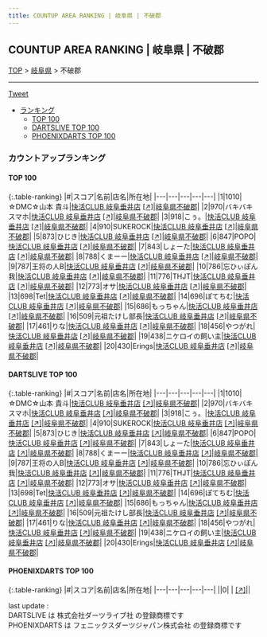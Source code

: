 ```yaml
---
title: COUNTUP AREA RANKING | 岐阜県 | 不破郡
---
```

## COUNTUP AREA RANKING | 岐阜県 | 不破郡

[TOP](/darts/rank/) > [岐阜県](/darts/rank/岐阜県/) > 不破郡

___

<a href="https://twitter.com/share?ref_src=twsrc%5Etfw" data-text="COUNTUP AREA RANKING | 岐阜県不破郡" class="twitter-share-button" data-hashtags="DARTSLIVE,PHOENIXDARTS,darts,ダーツ" data-show-count="false">Tweet</a>

* [ランキング](#カウントアップランキング)
    * [TOP 100](#top-100)
    * [DARTSLIVE TOP 100](#dartslive-top-100)
    * [PHOENIXDARTS TOP 100](#phoenixdarts-top-100)

### カウントアップランキング

#### TOP 100



{:.table-ranking}
|#|スコア|名前|店名|所在地|
|---|---|---|---|---|
|1|1010|<span class="rank-name-dl">☆DMC☆山本 貴斗</span>|<a href="/darts/rank/shops/edca3410dee17d75a3f63593b5358cc4.html">快活CLUB 岐阜垂井店</a> <a href="https://search.dartslive.com/jp/shop/edca3410dee17d75a3f63593b5358cc4">[↗]</a>|<a href="/darts/rank/岐阜県/不破郡">岐阜県不破郡</a>|
|2|970|<span class="rank-name-dl">バキバキスマホ</span>|<a href="/darts/rank/shops/edca3410dee17d75a3f63593b5358cc4.html">快活CLUB 岐阜垂井店</a> <a href="https://search.dartslive.com/jp/shop/edca3410dee17d75a3f63593b5358cc4">[↗]</a>|<a href="/darts/rank/岐阜県/不破郡">岐阜県不破郡</a>|
|3|918|<span class="rank-name-dl">こぅ。</span>|<a href="/darts/rank/shops/edca3410dee17d75a3f63593b5358cc4.html">快活CLUB 岐阜垂井店</a> <a href="https://search.dartslive.com/jp/shop/edca3410dee17d75a3f63593b5358cc4">[↗]</a>|<a href="/darts/rank/岐阜県/不破郡">岐阜県不破郡</a>|
|4|910|<span class="rank-name-dl">SUKEROCK</span>|<a href="/darts/rank/shops/edca3410dee17d75a3f63593b5358cc4.html">快活CLUB 岐阜垂井店</a> <a href="https://search.dartslive.com/jp/shop/edca3410dee17d75a3f63593b5358cc4">[↗]</a>|<a href="/darts/rank/岐阜県/不破郡">岐阜県不破郡</a>|
|5|873|<span class="rank-name-dl">ひじき</span>|<a href="/darts/rank/shops/edca3410dee17d75a3f63593b5358cc4.html">快活CLUB 岐阜垂井店</a> <a href="https://search.dartslive.com/jp/shop/edca3410dee17d75a3f63593b5358cc4">[↗]</a>|<a href="/darts/rank/岐阜県/不破郡">岐阜県不破郡</a>|
|6|847|<span class="rank-name-dl">POPO</span>|<a href="/darts/rank/shops/edca3410dee17d75a3f63593b5358cc4.html">快活CLUB 岐阜垂井店</a> <a href="https://search.dartslive.com/jp/shop/edca3410dee17d75a3f63593b5358cc4">[↗]</a>|<a href="/darts/rank/岐阜県/不破郡">岐阜県不破郡</a>|
|7|843|<span class="rank-name-dl">しょーた</span>|<a href="/darts/rank/shops/edca3410dee17d75a3f63593b5358cc4.html">快活CLUB 岐阜垂井店</a> <a href="https://search.dartslive.com/jp/shop/edca3410dee17d75a3f63593b5358cc4">[↗]</a>|<a href="/darts/rank/岐阜県/不破郡">岐阜県不破郡</a>|
|8|788|<span class="rank-name-dl">くまーー</span>|<a href="/darts/rank/shops/edca3410dee17d75a3f63593b5358cc4.html">快活CLUB 岐阜垂井店</a> <a href="https://search.dartslive.com/jp/shop/edca3410dee17d75a3f63593b5358cc4">[↗]</a>|<a href="/darts/rank/岐阜県/不破郡">岐阜県不破郡</a>|
|9|787|<span class="rank-name-dl">王将の人B</span>|<a href="/darts/rank/shops/edca3410dee17d75a3f63593b5358cc4.html">快活CLUB 岐阜垂井店</a> <a href="https://search.dartslive.com/jp/shop/edca3410dee17d75a3f63593b5358cc4">[↗]</a>|<a href="/darts/rank/岐阜県/不破郡">岐阜県不破郡</a>|
|10|786|<span class="rank-name-dl">忘ひぃぽん我</span>|<a href="/darts/rank/shops/edca3410dee17d75a3f63593b5358cc4.html">快活CLUB 岐阜垂井店</a> <a href="https://search.dartslive.com/jp/shop/edca3410dee17d75a3f63593b5358cc4">[↗]</a>|<a href="/darts/rank/岐阜県/不破郡">岐阜県不破郡</a>|
|11|776|<span class="rank-name-dl">THJT</span>|<a href="/darts/rank/shops/edca3410dee17d75a3f63593b5358cc4.html">快活CLUB 岐阜垂井店</a> <a href="https://search.dartslive.com/jp/shop/edca3410dee17d75a3f63593b5358cc4">[↗]</a>|<a href="/darts/rank/岐阜県/不破郡">岐阜県不破郡</a>|
|12|773|<span class="rank-name-dl">オサ</span>|<a href="/darts/rank/shops/edca3410dee17d75a3f63593b5358cc4.html">快活CLUB 岐阜垂井店</a> <a href="https://search.dartslive.com/jp/shop/edca3410dee17d75a3f63593b5358cc4">[↗]</a>|<a href="/darts/rank/岐阜県/不破郡">岐阜県不破郡</a>|
|13|698|<span class="rank-name-dl">Tet</span>|<a href="/darts/rank/shops/edca3410dee17d75a3f63593b5358cc4.html">快活CLUB 岐阜垂井店</a> <a href="https://search.dartslive.com/jp/shop/edca3410dee17d75a3f63593b5358cc4">[↗]</a>|<a href="/darts/rank/岐阜県/不破郡">岐阜県不破郡</a>|
|14|696|<span class="rank-name-dl">ぽてちむ</span>|<a href="/darts/rank/shops/edca3410dee17d75a3f63593b5358cc4.html">快活CLUB 岐阜垂井店</a> <a href="https://search.dartslive.com/jp/shop/edca3410dee17d75a3f63593b5358cc4">[↗]</a>|<a href="/darts/rank/岐阜県/不破郡">岐阜県不破郡</a>|
|15|686|<span class="rank-name-dl">もっちゃん</span>|<a href="/darts/rank/shops/edca3410dee17d75a3f63593b5358cc4.html">快活CLUB 岐阜垂井店</a> <a href="https://search.dartslive.com/jp/shop/edca3410dee17d75a3f63593b5358cc4">[↗]</a>|<a href="/darts/rank/岐阜県/不破郡">岐阜県不破郡</a>|
|16|509|<span class="rank-name-dl">元祖たけし部長</span>|<a href="/darts/rank/shops/edca3410dee17d75a3f63593b5358cc4.html">快活CLUB 岐阜垂井店</a> <a href="https://search.dartslive.com/jp/shop/edca3410dee17d75a3f63593b5358cc4">[↗]</a>|<a href="/darts/rank/岐阜県/不破郡">岐阜県不破郡</a>|
|17|461|<span class="rank-name-dl">りな</span>|<a href="/darts/rank/shops/edca3410dee17d75a3f63593b5358cc4.html">快活CLUB 岐阜垂井店</a> <a href="https://search.dartslive.com/jp/shop/edca3410dee17d75a3f63593b5358cc4">[↗]</a>|<a href="/darts/rank/岐阜県/不破郡">岐阜県不破郡</a>|
|18|456|<span class="rank-name-dl">やつがれ</span>|<a href="/darts/rank/shops/edca3410dee17d75a3f63593b5358cc4.html">快活CLUB 岐阜垂井店</a> <a href="https://search.dartslive.com/jp/shop/edca3410dee17d75a3f63593b5358cc4">[↗]</a>|<a href="/darts/rank/岐阜県/不破郡">岐阜県不破郡</a>|
|19|438|<span class="rank-name-dl">ニケロイの飼い主</span>|<a href="/darts/rank/shops/edca3410dee17d75a3f63593b5358cc4.html">快活CLUB 岐阜垂井店</a> <a href="https://search.dartslive.com/jp/shop/edca3410dee17d75a3f63593b5358cc4">[↗]</a>|<a href="/darts/rank/岐阜県/不破郡">岐阜県不破郡</a>|
|20|430|<span class="rank-name-dl">Erings</span>|<a href="/darts/rank/shops/edca3410dee17d75a3f63593b5358cc4.html">快活CLUB 岐阜垂井店</a> <a href="https://search.dartslive.com/jp/shop/edca3410dee17d75a3f63593b5358cc4">[↗]</a>|<a href="/darts/rank/岐阜県/不破郡">岐阜県不破郡</a>|


#### DARTSLIVE TOP 100



{:.table-ranking}
|#|スコア|名前|店名|所在地|
|---|---|---|---|---|
|1|1010|<span class="rank-name-dl">☆DMC☆山本 貴斗</span>|<a href="/darts/rank/shops/edca3410dee17d75a3f63593b5358cc4.html">快活CLUB 岐阜垂井店</a> <a href="https://search.dartslive.com/jp/shop/edca3410dee17d75a3f63593b5358cc4">[↗]</a>|<a href="/darts/rank/岐阜県/不破郡">岐阜県不破郡</a>|
|2|970|<span class="rank-name-dl">バキバキスマホ</span>|<a href="/darts/rank/shops/edca3410dee17d75a3f63593b5358cc4.html">快活CLUB 岐阜垂井店</a> <a href="https://search.dartslive.com/jp/shop/edca3410dee17d75a3f63593b5358cc4">[↗]</a>|<a href="/darts/rank/岐阜県/不破郡">岐阜県不破郡</a>|
|3|918|<span class="rank-name-dl">こぅ。</span>|<a href="/darts/rank/shops/edca3410dee17d75a3f63593b5358cc4.html">快活CLUB 岐阜垂井店</a> <a href="https://search.dartslive.com/jp/shop/edca3410dee17d75a3f63593b5358cc4">[↗]</a>|<a href="/darts/rank/岐阜県/不破郡">岐阜県不破郡</a>|
|4|910|<span class="rank-name-dl">SUKEROCK</span>|<a href="/darts/rank/shops/edca3410dee17d75a3f63593b5358cc4.html">快活CLUB 岐阜垂井店</a> <a href="https://search.dartslive.com/jp/shop/edca3410dee17d75a3f63593b5358cc4">[↗]</a>|<a href="/darts/rank/岐阜県/不破郡">岐阜県不破郡</a>|
|5|873|<span class="rank-name-dl">ひじき</span>|<a href="/darts/rank/shops/edca3410dee17d75a3f63593b5358cc4.html">快活CLUB 岐阜垂井店</a> <a href="https://search.dartslive.com/jp/shop/edca3410dee17d75a3f63593b5358cc4">[↗]</a>|<a href="/darts/rank/岐阜県/不破郡">岐阜県不破郡</a>|
|6|847|<span class="rank-name-dl">POPO</span>|<a href="/darts/rank/shops/edca3410dee17d75a3f63593b5358cc4.html">快活CLUB 岐阜垂井店</a> <a href="https://search.dartslive.com/jp/shop/edca3410dee17d75a3f63593b5358cc4">[↗]</a>|<a href="/darts/rank/岐阜県/不破郡">岐阜県不破郡</a>|
|7|843|<span class="rank-name-dl">しょーた</span>|<a href="/darts/rank/shops/edca3410dee17d75a3f63593b5358cc4.html">快活CLUB 岐阜垂井店</a> <a href="https://search.dartslive.com/jp/shop/edca3410dee17d75a3f63593b5358cc4">[↗]</a>|<a href="/darts/rank/岐阜県/不破郡">岐阜県不破郡</a>|
|8|788|<span class="rank-name-dl">くまーー</span>|<a href="/darts/rank/shops/edca3410dee17d75a3f63593b5358cc4.html">快活CLUB 岐阜垂井店</a> <a href="https://search.dartslive.com/jp/shop/edca3410dee17d75a3f63593b5358cc4">[↗]</a>|<a href="/darts/rank/岐阜県/不破郡">岐阜県不破郡</a>|
|9|787|<span class="rank-name-dl">王将の人B</span>|<a href="/darts/rank/shops/edca3410dee17d75a3f63593b5358cc4.html">快活CLUB 岐阜垂井店</a> <a href="https://search.dartslive.com/jp/shop/edca3410dee17d75a3f63593b5358cc4">[↗]</a>|<a href="/darts/rank/岐阜県/不破郡">岐阜県不破郡</a>|
|10|786|<span class="rank-name-dl">忘ひぃぽん我</span>|<a href="/darts/rank/shops/edca3410dee17d75a3f63593b5358cc4.html">快活CLUB 岐阜垂井店</a> <a href="https://search.dartslive.com/jp/shop/edca3410dee17d75a3f63593b5358cc4">[↗]</a>|<a href="/darts/rank/岐阜県/不破郡">岐阜県不破郡</a>|
|11|776|<span class="rank-name-dl">THJT</span>|<a href="/darts/rank/shops/edca3410dee17d75a3f63593b5358cc4.html">快活CLUB 岐阜垂井店</a> <a href="https://search.dartslive.com/jp/shop/edca3410dee17d75a3f63593b5358cc4">[↗]</a>|<a href="/darts/rank/岐阜県/不破郡">岐阜県不破郡</a>|
|12|773|<span class="rank-name-dl">オサ</span>|<a href="/darts/rank/shops/edca3410dee17d75a3f63593b5358cc4.html">快活CLUB 岐阜垂井店</a> <a href="https://search.dartslive.com/jp/shop/edca3410dee17d75a3f63593b5358cc4">[↗]</a>|<a href="/darts/rank/岐阜県/不破郡">岐阜県不破郡</a>|
|13|698|<span class="rank-name-dl">Tet</span>|<a href="/darts/rank/shops/edca3410dee17d75a3f63593b5358cc4.html">快活CLUB 岐阜垂井店</a> <a href="https://search.dartslive.com/jp/shop/edca3410dee17d75a3f63593b5358cc4">[↗]</a>|<a href="/darts/rank/岐阜県/不破郡">岐阜県不破郡</a>|
|14|696|<span class="rank-name-dl">ぽてちむ</span>|<a href="/darts/rank/shops/edca3410dee17d75a3f63593b5358cc4.html">快活CLUB 岐阜垂井店</a> <a href="https://search.dartslive.com/jp/shop/edca3410dee17d75a3f63593b5358cc4">[↗]</a>|<a href="/darts/rank/岐阜県/不破郡">岐阜県不破郡</a>|
|15|686|<span class="rank-name-dl">もっちゃん</span>|<a href="/darts/rank/shops/edca3410dee17d75a3f63593b5358cc4.html">快活CLUB 岐阜垂井店</a> <a href="https://search.dartslive.com/jp/shop/edca3410dee17d75a3f63593b5358cc4">[↗]</a>|<a href="/darts/rank/岐阜県/不破郡">岐阜県不破郡</a>|
|16|509|<span class="rank-name-dl">元祖たけし部長</span>|<a href="/darts/rank/shops/edca3410dee17d75a3f63593b5358cc4.html">快活CLUB 岐阜垂井店</a> <a href="https://search.dartslive.com/jp/shop/edca3410dee17d75a3f63593b5358cc4">[↗]</a>|<a href="/darts/rank/岐阜県/不破郡">岐阜県不破郡</a>|
|17|461|<span class="rank-name-dl">りな</span>|<a href="/darts/rank/shops/edca3410dee17d75a3f63593b5358cc4.html">快活CLUB 岐阜垂井店</a> <a href="https://search.dartslive.com/jp/shop/edca3410dee17d75a3f63593b5358cc4">[↗]</a>|<a href="/darts/rank/岐阜県/不破郡">岐阜県不破郡</a>|
|18|456|<span class="rank-name-dl">やつがれ</span>|<a href="/darts/rank/shops/edca3410dee17d75a3f63593b5358cc4.html">快活CLUB 岐阜垂井店</a> <a href="https://search.dartslive.com/jp/shop/edca3410dee17d75a3f63593b5358cc4">[↗]</a>|<a href="/darts/rank/岐阜県/不破郡">岐阜県不破郡</a>|
|19|438|<span class="rank-name-dl">ニケロイの飼い主</span>|<a href="/darts/rank/shops/edca3410dee17d75a3f63593b5358cc4.html">快活CLUB 岐阜垂井店</a> <a href="https://search.dartslive.com/jp/shop/edca3410dee17d75a3f63593b5358cc4">[↗]</a>|<a href="/darts/rank/岐阜県/不破郡">岐阜県不破郡</a>|
|20|430|<span class="rank-name-dl">Erings</span>|<a href="/darts/rank/shops/edca3410dee17d75a3f63593b5358cc4.html">快活CLUB 岐阜垂井店</a> <a href="https://search.dartslive.com/jp/shop/edca3410dee17d75a3f63593b5358cc4">[↗]</a>|<a href="/darts/rank/岐阜県/不破郡">岐阜県不破郡</a>|


#### PHOENIXDARTS TOP 100



{:.table-ranking}
|#|スコア|名前|店名|所在地|
|---|---|---|---|---|
||0|<span class="rank-name-dl"> </span>|<a href="/darts/rank/shops/.html"></a> <a href="">[↗]</a>|<a href="/darts/rank//"></a>|


<div class="footer border-top border-gray-light mt-5 pt-3 text-right text-gray">
    last update : <span style="font-weight: italic" id="foot_last_modified"></span><br />
    DARTSLIVE は 株式会社ダーツライブ社 の登録商標です<br />
    PHOENIXDARTS は フェニックスダーツジャパン株式会社 の登録商標です<br />
</div>

<script src="https://cdnjs.cloudflare.com/ajax/libs/jquery.tablesorter/2.31.3/js/jquery.tablesorter.min.js" integrity="sha512-qzgd5cYSZcosqpzpn7zF2ZId8f/8CHmFKZ8j7mU4OUXTNRd5g+ZHBPsgKEwoqxCtdQvExE5LprwwPAgoicguNg==" crossorigin="anonymous" referrerpolicy="no-referrer"></script>
<link rel="stylesheet" href="https://cdnjs.cloudflare.com/ajax/libs/jquery.tablesorter/2.31.3/css/theme.default.min.css" integrity="sha512-wghhOJkjQX0Lh3NSWvNKeZ0ZpNn+SPVXX1Qyc9OCaogADktxrBiBdKGDoqVUOyhStvMBmJQ8ZdMHiR3wuEq8+w==" crossorigin="anonymous" referrerpolicy="no-referrer" />
<script>
$(function() {
    $(".table-ranking").tablesorter({sortList:[[0, 0]]});
    $("#foot_last_modified").text(formatDate(new Date(document.lastModified), 'yyyy-MM-dd HH:mm:ss'));
});
</script>

<script async src="https://platform.twitter.com/widgets.js" charset="utf-8"></script>